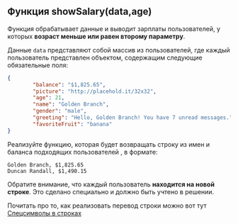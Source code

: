 ## Функция showSalary(data,age) ##

Функция обрабатывает данные и выводит зарплаты пользователей, у которых
**возраст меньше или равен второму параметру**.

Данные `data` представляют собой массив из пользователей, где
каждый пользователь представлен объектом, содержащим следующие обязательные поля:

```json
{
        "balance": "$1,825.65",
        "picture": "http://placehold.it/32x32",
        "age": 21,
        "name": "Golden Branch",
        "gender": "male",
        "greeting": "Hello, Golden Branch! You have 7 unread messages.",
        "favoriteFruit": "banana"
}
```

Реализуйте функцию, которая будет возвращать строку из имен и баланса подходящих пользователей , в формате:

```text
Golden Branch, $1,825.65
Duncan Randall, $1,490.15
```

Обратите внимание, что каждый пользователь **находится на новой строке**. 
Это сделано специально и должно быть учтено в решении. 

Почитать про то, как реализовать перевод строки можно вот тут [Спецсимволы в строках](https://learn.javascript.ru/string#spetssimvoly)
